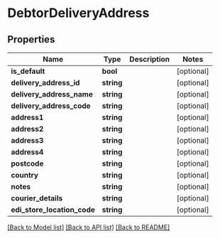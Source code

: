 # DebtorDeliveryAddress

## Properties
Name | Type | Description | Notes
------------ | ------------- | ------------- | -------------
**is_default** | **bool** |  | [optional] 
**delivery_address_id** | **string** |  | [optional] 
**delivery_address_name** | **string** |  | [optional] 
**delivery_address_code** | **string** |  | [optional] 
**address1** | **string** |  | [optional] 
**address2** | **string** |  | [optional] 
**address3** | **string** |  | [optional] 
**address4** | **string** |  | [optional] 
**postcode** | **string** |  | [optional] 
**country** | **string** |  | [optional] 
**notes** | **string** |  | [optional] 
**courier_details** | **string** |  | [optional] 
**edi_store_location_code** | **string** |  | [optional] 

[[Back to Model list]](../README.md#documentation-for-models) [[Back to API list]](../README.md#documentation-for-api-endpoints) [[Back to README]](../README.md)


